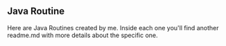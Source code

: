 ## Java Routine

Here are Java Routines created by me. Inside each one you'll find another 
readme.md with more details about the specific one.


